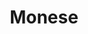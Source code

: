 ---
blog: https://medium.com/monese
facebook: https://facebook.com/MyMonese
instagram: https://instagram.com/monese
linkedin: https://linkedin.com/company/monese
logohandle: monese
sort: monese
title: Monese
twitter: https://x.com/monese
website: https://monese.com/gb/en
wikipedia: https://en.wikipedia.org/wiki/Monese
youtube: https://youtube.com/monese
---